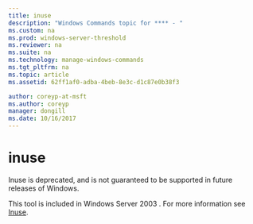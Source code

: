 ```yaml
---
title: inuse
description: "Windows Commands topic for **** - "
ms.custom: na
ms.prod: windows-server-threshold
ms.reviewer: na
ms.suite: na
ms.technology: manage-windows-commands
ms.tgt_pltfrm: na
ms.topic: article
ms.assetid: 62ff1af0-adba-4beb-8e3c-d1c87e0b38f3

author: coreyp-at-msft
ms.author: coreyp
manager: dongill
ms.date: 10/16/2017
---
```


# inuse



Inuse is deprecated, and is not guaranteed to be supported in future releases of Windows.

This tool is included in Windows Server 2003 . For more information see [Inuse](https://technet.microsoft.com/library/dd996699(v=ws.10).aspx).